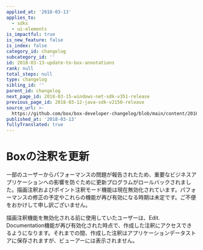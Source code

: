 ```yaml
---
applied_at: '2018-03-13'
applies_to:
  - sdks
  - ui-elements
is_impactful: true
is_new_feature: false
is_index: false
category_id: changelog
subcategory_id: ''
id: 2018-03-13-update-to-box-annotations
rank: null
total_steps: null
type: changelog
sibling_id: ''
parent_id: changelog
next_page_id: 2018-03-15-windows-net-sdk-v351-release
previous_page_id: 2018-03-12-java-sdk-v2150-release
source_url: >-
  https://github.com/box/box-developer-changelog/blob/main/content/2018/03-13-update-to-box-annotations.md
published_at: '2018-03-13'
fullyTranslated: true
---
```

# Boxの注釈を更新

一部のユーザーからパフォーマンスの問題が報告されたため、重要なビジネスアプリケーションへの影響を防ぐために更新プログラムがロールバックされました。描画注釈およびポイント注釈モード機能は現在無効化されています。パフォーマンスの修正の予定やこれらの機能が再び有効になる時期は未定です。ご不便をおかけして申し訳ございません。

描画注釈機能を無効化される前に使用していたユーザーは、Edit. Documentation機能が再び有効化された時点で、作成した注釈にアクセスできるようになります。それまでの間、作成した注釈はアプリケーションデータストアに保存されますが、ビューアーには表示されません。
